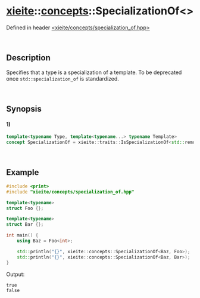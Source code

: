# [xieite](../../xieite.md)\:\:[concepts](../../concepts.md)\:\:SpecializationOf\<\>
Defined in header [<xieite/concepts/specialization_of.hpp>](../../../include/xieite/concepts/specialization_of.hpp)

&nbsp;

## Description
Specifies that a type is a specialization of a template. To be deprecated once `std::specialization_of` is standardized.

&nbsp;

## Synopsis
#### 1)
```cpp
template<typename Type, template<typename...> typename Template>
concept SpecializationOf = xieite::traits::IsSpecializationOf<std::remove_cv_t<Type>, Template>::value;
```

&nbsp;

## Example
```cpp
#include <print>
#include "xieite/concepts/specialization_of.hpp"

template<typename>
struct Foo {};

template<typename>
struct Bar {};

int main() {
    using Baz = Foo<int>;

    std::println("{}", xieite::concepts::SpecializationOf<Baz, Foo>);
    std::println("{}", xieite::concepts::SpecializationOf<Baz, Bar>);
}
```
Output:
```
true
false
```
